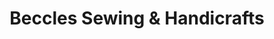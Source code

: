 ---
title: "Beccles Sewing & Handicrafts"
url: /beccles/beccles-sewing-und-handicrafts/
shop: Nähzubehör
---